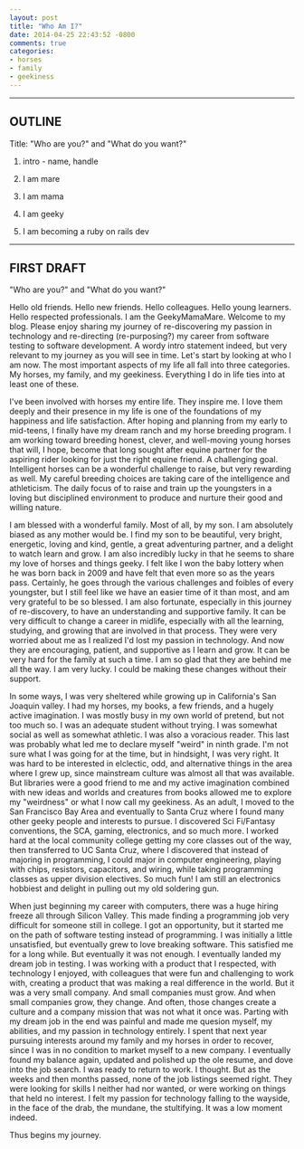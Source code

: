 ```yaml
---
layout: post
title: "Who Am I?"
date: 2014-04-25 22:43:52 -0800
comments: true
categories:
- horses
- family
- geekiness
---
```

-----------
  OUTLINE
-----------

Title: "Who are you?" and "What do you want?"

1. intro - name, handle

2. I am mare

3. I am mama

4. I am geeky

5. I am becoming a ruby on rails dev


-------------
 FIRST DRAFT
-------------

"Who are you?" and "What do you want?"

Hello old friends.  Hello new friends.  Hello colleagues.  Hello young learners.  Hello respected professionals.  I am the GeekyMamaMare.  Welcome to my blog.  Please enjoy sharing my journey of re-discovering my passion in technology and re-directing (re-purposing?) my career from software testing to software development.  A wordy intro statement indeed, but very relevant to my journey as you will see in time.  Let's start by looking at who I am now.  The most important aspects of my life all fall into three categories.  My horses, my family, and my geekiness.  Everything I do in life ties into at least one of these.

I've been involved with horses my entire life.  They inspire me.  I love them deeply and their presence in my life is one of the foundations of my happiness and life satisfaction.  After hoping and planning from my early to mid-teens, I finally have my dream ranch and my horse breeding program.  I am working toward breeding honest, clever, and well-moving young horses that will, I hope, become that long sought after equine partner for the aspiring rider looking for just the right equine friend.  A challenging goal.  Intelligent horses can be a wonderful challenge to raise, but very rewarding as well.  My careful breeding choices are taking care of the intelligence and athleticism.  The daily focus of to raise and train up the youngsters in a loving but disciplined environment to produce and nurture their good and willing nature.

I am blessed with a wonderful family.  Most of all, by my son.  I am absolutely biased as any mother would be.  I find my son to be beautiful, very bright, energetic, loving and kind, gentle, a great adventuring partner, and a delight to watch learn and grow.  I am also incredibly lucky in that he seems to share my love of horses and things geeky.  I felt like I won the baby lottery when he was born back in 2009 and have felt that even more so as the years pass.  Certainly, he goes through the various challenges and foibles of every youngster, but I still feel like we have an easier time of it than most, and am very grateful to be so blessed.  I am also fortunate, especially in this journey of re-discovery, to have an understanding and supportive family.  It can be very difficult to change a career in midlife, especially with all the learning, studying, and growing that are involved in that process.  They were very worried about me as I realized I'd lost my passion in technology.  And now they are encouraging, patient, and supportive as I learn and grow.  It can be very hard for the family at such a time.  I am so glad that they are behind me all the way.  I am very lucky.  I could be making these changes without their support.

In some ways, I was very sheltered while growing up in California's San Joaquin valley.  I had my horses, my books, a few friends, and a hugely active imagination.  I was mostly busy in my own world of pretend, but not too much so.  I was an adequate student without trying.  I was somewhat social as well as somewhat athletic.  I was also a voracious reader.  This last was probably what led me to declare myself "weird" in ninth grade.  I'm not sure what I was going for at the time, but in hindsight, I was very right.  It was hard to be interested in elclectic, odd, and alternative things in the area where I grew up, since mainstream culture was almost all that was available.  But libraries were a good friend to me and my active imagination combined with new ideas and worlds and creatures from books allowed me to explore my "weirdness" or what I now call my geekiness.  As an adult, I moved to the San Francisco Bay Area and eventually to Santa Cruz where I found many other geeky people and interests to pursue.  I discovered Sci Fi/Fantasy conventions, the SCA, gaming, electronics, and so much more.  I worked hard at the local community college getting my core classes out of the way, then transferred to UC Santa Cruz, where I discovered that instead of majoring in programming, I could major in computer engineering, playing with chips, resistors, capacitors, and wiring, while taking programming classes as upper division electives.  So much fun!  I am still an electronics hobbiest and delight in pulling out my old soldering gun.

When just beginning my career with computers, there was a huge hiring freeze all through Silicon Valley.  This made finding a programming job very difficult for someone still in college.  I got an opportunity, but it started me on the path of software testing instead of programming.  I was initially a little unsatisfied, but eventually grew to love breaking software.  This satisfied me for a long while.  But eventually it was not enough.  I eventually landed my dream job in testing.  I was working with a product that I respected, with technology I enjoyed, with colleagues that were fun and challenging to work with, creating a product that was making a real difference in the world.  But it was a very small company.  And small companies must grow.  And when small companies grow, they change.  And often, those changes create a culture and a company mission that was not what it once was.  Parting with my dream job in the end was painful and made me quesion myself, my abilities, and my passion in technology entirely.  I spent that next year pursuing interests around my family and my horses in order to recover, since I was in no condition to market myself to a new company.  I eventually found my balance again, updated and polished up the ole resume, and dove into the job search.  I was ready to return to work.  I thought.  But as the weeks and then months passed, none of the job listings seemed right.  They were looking for skills I neither had nor wanted, or were working on things that held no interest.  I felt my passion for technology falling to the wayside, in the face of the drab, the mundane, the stultifying.  It was a low moment indeed.

Thus begins my journey.
